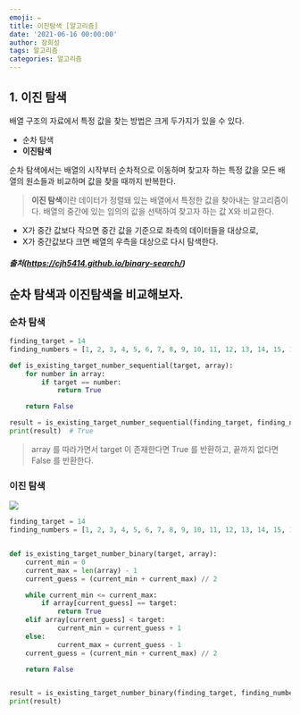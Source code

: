 ```yaml
---
emoji: ✏️
title: 이진탐색 [알고리즘]
date: '2021-06-16 00:00:00'
author: 장희성
tags: 알고리즘
categories: 알고리즘
---
```


## 1. 이진 탐색

배열 구조의 자료에서 특정 값을 찾는 방법은 크게 두가지가 있을 수 있다.

- 순차 탐색
- **이진탐색**

순차 탐색에서는 배열의 시작부터 순차적으로 이동하며 찾고자 하는 특정 값을 모든 배열의 원소들과 비교하며 값을 찾을 때까지 반복한다.

> **이진 탐색**이란 데이터가 정렬돼 있는 배열에서 특정한 값을 찾아내는 알고리즘이다. 배열의 중간에 있는 임의의 값을 선택하여 찾고자 하는 값 X와 비교한다.

- X가 중간 값보다 작으면 중간 값을 기준으로 좌측의 데이터들을 대상으로,
- X가 중간값보다 크면 배열의 우측을 대상으로 다시 탐색한다.

##### 출처(https://cjh5414.github.io/binary-search/)

## 순차 탐색과 이진탐색을 비교해보자.

### 순차 탐색

```python
finding_target = 14
finding_numbers = [1, 2, 3, 4, 5, 6, 7, 8, 9, 10, 11, 12, 13, 14, 15, 16]

def is_existing_target_number_sequential(target, array):
    for number in array:
        if target == number:
            return True

    return False

result = is_existing_target_number_sequential(finding_target, finding_numbers)
print(result)  # True
```

> array 를 따라가면서 target 이 존재한다면 True 를 반환하고,
> 끝까지 없다면 False 를 반환한다.

### 이진 탐색

![](https://images.velog.io/images/heesungj7/post/e7c13b08-e919-41ad-94f2-b5fcc03bc9bf/%E1%84%89%E1%85%B3%E1%84%8F%E1%85%B3%E1%84%85%E1%85%B5%E1%86%AB%E1%84%89%E1%85%A3%E1%86%BA%202021-06-16%20%E1%84%8B%E1%85%A9%E1%84%92%E1%85%AE%204.47.03.png)

```python
finding_target = 14
finding_numbers = [1, 2, 3, 4, 5, 6, 7, 8, 9, 10, 11, 12, 13, 14, 15, 16]


def is_existing_target_number_binary(target, array):
	current_min = 0
    current_max = len(array) - 1
    current_guess = (current_min + current_max) // 2

    while current_min <= current_max:
    	if array[current_guess] == target:
    	    return True
	elif array[current_guess] < target:
    	    current_min = current_guess + 1
	else:
    	    current_max = current_guess - 1
	current_guess = (current_min + current_max) // 2

    return False


result = is_existing_target_number_binary(finding_target, finding_numbers)
print(result)
```

```toc

```
